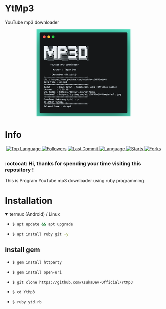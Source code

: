 # YtMp3
YouTube mp3 downloader

<p align="center">
  <a name="top" href="#octocat-hi-there-thanks-for-visiting-">
     <img alt="AsukaDev-Official/YtMp3" height="60%" width="60%" src="20210427_031223.png"/>
  </a>
</p>

# Info

<p align="center">

 <a href="https://github.com/AsukaDev-Official">
    <img alt="Top Language" src="https://img.shields.io/github/languages/top/AsukaDev-Official/YtMp3.svg"/>
  </a>
<a href="https://github.com/AsukaDev-Official/followers">
  <img title="Followers" src="https://img.shields.io/github/followers/AsukaDev-Official?label=Followers&color=blue&style=flat-square"></a>
<a href="https://github.com/AsukaDev-Official/Anime-Tracker/stargazers/">
<a href="https://github.com/AsukaDev-Official">
  <img alt="Last Commit" src="https://img.shields.io/github/last-commit/AsukaDev-Official/YtMp3.svg"/>
</a>
<a href="https://github.com/AsukaDev-Official">
  <img alt="Language" src="https://img.shields.io/github/languages/count/AsukaDev-Official/YtMp3.svg"/>
</a>
<a href="https://github.com/AsukaDev-Official">
  <img alt="Starts" src="https://img.shields.io/github/stars/AsukaDev-Official/YtMp3.svg"/>
</a>
<a href="https://github.com/AsukaDev-Official">
  <img alt="Forks" src="https://img.shields.io/github/forks/AsukaDev-Official/YtMp3.svg"/>
</a>
</div>
</p>

##
### :octocat: Hi, thanks for spending your time visiting this repository !
<p>
This is Program YouTube mp3 downloader using ruby programming
</p>


# Installation
<details open>
<summary> termux (Android) / Linux</summary>

- ```bash
  $ apt update && apt upgrade
  ```

- ```bash
  $ apt install ruby git -y
  ```

## install gem
- ```bash
  $ gem install httparty
  ```

- ```bash
  $ gem install open-uri
  ```

- ```bash
  $ git clone https://github.com/AsukaDev-Official/YtMp3
  ```

- ```bash
  $ cd YtMp3
  ```

- ```bash
  $ ruby ytd.rb
  ```
